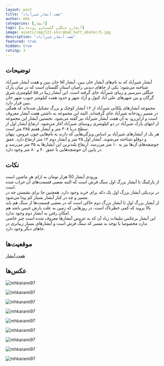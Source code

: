 ```yaml
---
layout: post
title: "هفت آبشار شیرآباد"
author: mhk
categories: [آبشار]
tags: [آبشار, جنگل, گلستان, رودخانه]
image: assets/img/121-shirabad_haft_abshar/5.jpg
description: "هفت آبشار شیرآباد"
featured: true
hidden: true
rating: 3
---
```


## توضیحات
آبشار شیرآباد که به نام‌های آبشار خان ببین، آبشار آقا خان ببین و هفت آبشار شیرآباد شناخته می‌شود؛ یکی از جاهای دیدنی رامیان استان گلستان است که در میان پارک جنگلی سرسبز و زیبای شیرآباد جای گرفته است. این آبشار زیبا در ۵۵ کیلومتری شرق گرگان و بین شهرهای علی آباد کتول و آزاد شهر و حدود هفت کیلومتر جنوب شهر خان ‌ببین قرار دارد.  
مجموعه آبشارهای پلکانی شیرآباد از ۱۲ آبشار کوچک و بزرگ تشکیل شده‌اند که همگی در مسیر رودخانه شیرآباد جای گرفته‌اند. البته این مجموعه به داشتن هفت آبشار معروف است و ازاین‌رو، به آن هفت آبشار شیرآباد نیز گفته می‌شود. نخستین آبشار این مجموعه از انتهای پارک شیرآباد در دو كیلومتری روستای شیرآباد آغاز می‌شود. ارتفاع آبشار اول از سطح دریا ۳۰۸ متر و آبشار هفتم ۳۸۵ متر است.  
هر یک از آبشارهای شیرآباد بر اساس ویژگی‌هایی که دارند به نام‌هایی چون عروس، پنهان و دوقلو شناخته می‌شوند. آبشار اول ۲۵ متر و آبشار دوم ۱۲ متر ارتفاع دارد. عمق حوضچه‌های آن‌ها نیز به ۱۰ متر می‌رسد. ارتفاع بلندترین این آبشارها به ۳۵ متر می‌رسد و در پایین آن حوضچه‌هایی با عمق ۴۰ و ۸۰ متر وجود دارد.  

## نکات
ورودی آبشار 50 هزار تومان به ازای هر ماشین است.  
از پارکینگ تا آبشار بزرگ اول سنگ فرش است که البته بعضی قسمت‌های آن خراب شده است.  
در نزدیکی آبشار بزرگ اول یک دکه برای خرید وجود دارد. همچنین جا برای نشستن چه در مسیر و چه در کنار آبشار بسیار کم پیدا می‌شود.  
از آبشار بزرگ اول تا آبشار بزرگ دوم خاکی است که در بعضی قسمت‌ها از سنگ هم باید بالا بروید که کمی خطرناک است. در روزهایی که زمین به علت بارش خیس باشد هم امکان رفتن به آبشار دوم وجود ندارد.  
این آبشار برعکس تبلیغات زیاد آن که به عروس آبشارها معروف شده است چیز خاصی ندارد مخصوصا با توجه به مسیر که سنگ فرش است و آبشارهای بسیار زیباتری در جاهای دیگر وجود دارد.  

## موقعیت‌ها
[هفت آبشار](https://www.google.com/maps/place/ShirAbad+waterfall/@36.9502913,55.035878,17z/data=!3m1!4b1!4m6!3m5!1s0x3f82ccb32913a305:0xe8195664738344ad!8m2!3d36.9502913!4d55.0384529!16s%2Fg%2F11b76d3jxk?entry=ttu&g_ep=EgoyMDI1MDMyNS4xIKXMDSoASAFQAw%3D%3D)  

## عکس‌ها

![mhkarami97](/assets/img/121-shirabad_haft_abshar/1.jpg)  
  
![mhkarami97](/assets/img/121-shirabad_haft_abshar/2.jpg)  
  
![mhkarami97](/assets/img/121-shirabad_haft_abshar/3.jpg)  
  
![mhkarami97](/assets/img/121-shirabad_haft_abshar/4.jpg)  
  
![mhkarami97](/assets/img/121-shirabad_haft_abshar/5.jpg)  
  
![mhkarami97](/assets/img/121-shirabad_haft_abshar/6.jpg)  
  
![mhkarami97](/assets/img/121-shirabad_haft_abshar/7.jpg)  
  
![mhkarami97](/assets/img/121-shirabad_haft_abshar/8.jpg)  
  
![mhkarami97](/assets/img/121-shirabad_haft_abshar/9.jpg)  